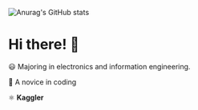 
![Anurag's GitHub stats](https://github-readme-stats.vercel.app/api?username=CNShawn&theme=nightowl&include_all_commits=true)
# Hi there! :beers:

😃 Majoring in electronics and information engineering.  


📝 A novice in coding 


⚛️ __Kaggler__                


